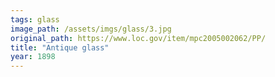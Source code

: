 ```yaml
---
tags: glass
image_path: /assets/imgs/glass/3.jpg
original_path: https://www.loc.gov/item/mpc2005002062/PP/
title: "Antique glass"
year: 1898
---
```



